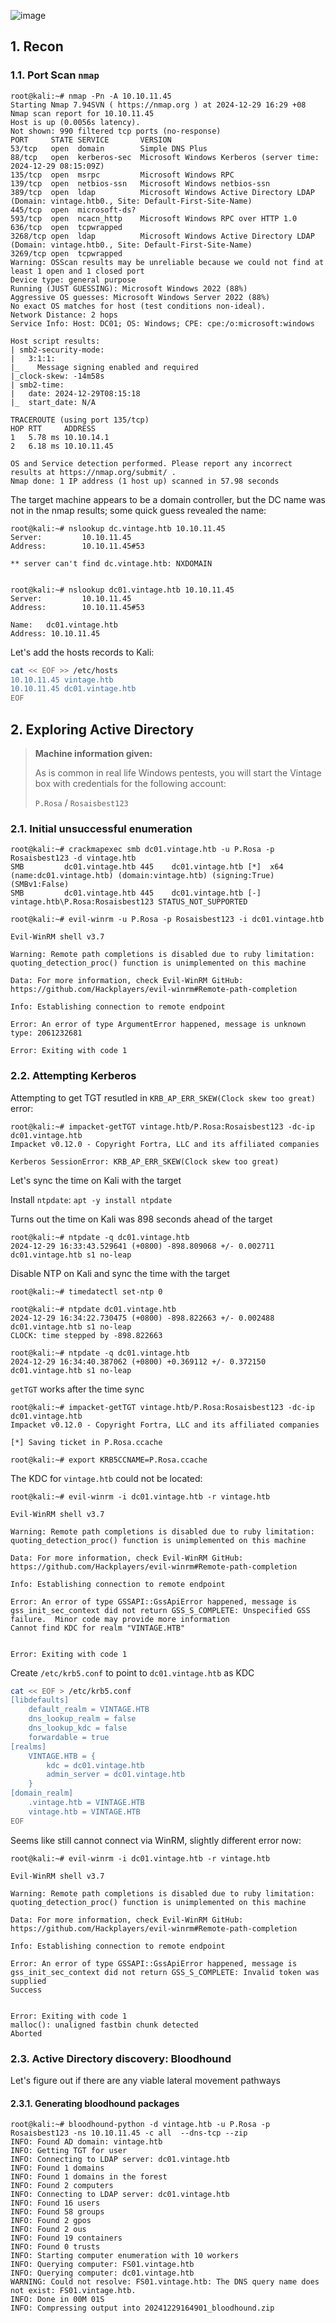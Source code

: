 ![image](https://github.com/user-attachments/assets/8c941618-e932-40c8-9a6d-ebe580342013)

## 1. Recon

### 1.1. Port Scan `nmap`

```console
root@kali:~# nmap -Pn -A 10.10.11.45
Starting Nmap 7.94SVN ( https://nmap.org ) at 2024-12-29 16:29 +08
Nmap scan report for 10.10.11.45
Host is up (0.0056s latency).
Not shown: 990 filtered tcp ports (no-response)
PORT     STATE SERVICE       VERSION
53/tcp   open  domain        Simple DNS Plus
88/tcp   open  kerberos-sec  Microsoft Windows Kerberos (server time: 2024-12-29 08:15:09Z)
135/tcp  open  msrpc         Microsoft Windows RPC
139/tcp  open  netbios-ssn   Microsoft Windows netbios-ssn
389/tcp  open  ldap          Microsoft Windows Active Directory LDAP (Domain: vintage.htb0., Site: Default-First-Site-Name)
445/tcp  open  microsoft-ds?
593/tcp  open  ncacn_http    Microsoft Windows RPC over HTTP 1.0
636/tcp  open  tcpwrapped
3268/tcp open  ldap          Microsoft Windows Active Directory LDAP (Domain: vintage.htb0., Site: Default-First-Site-Name)
3269/tcp open  tcpwrapped
Warning: OSScan results may be unreliable because we could not find at least 1 open and 1 closed port
Device type: general purpose
Running (JUST GUESSING): Microsoft Windows 2022 (88%)
Aggressive OS guesses: Microsoft Windows Server 2022 (88%)
No exact OS matches for host (test conditions non-ideal).
Network Distance: 2 hops
Service Info: Host: DC01; OS: Windows; CPE: cpe:/o:microsoft:windows

Host script results:
| smb2-security-mode:
|   3:1:1:
|_    Message signing enabled and required
|_clock-skew: -14m58s
| smb2-time:
|   date: 2024-12-29T08:15:18
|_  start_date: N/A

TRACEROUTE (using port 135/tcp)
HOP RTT     ADDRESS
1   5.78 ms 10.10.14.1
2   6.18 ms 10.10.11.45

OS and Service detection performed. Please report any incorrect results at https://nmap.org/submit/ .
Nmap done: 1 IP address (1 host up) scanned in 57.98 seconds
```

The target machine appears to be a domain controller, but the DC name was not in the nmap results; some quick guess revealed the name:

```console
root@kali:~# nslookup dc.vintage.htb 10.10.11.45
Server:         10.10.11.45
Address:        10.10.11.45#53

** server can't find dc.vintage.htb: NXDOMAIN


root@kali:~# nslookup dc01.vintage.htb 10.10.11.45
Server:         10.10.11.45
Address:        10.10.11.45#53

Name:   dc01.vintage.htb
Address: 10.10.11.45
```

Let's add the hosts records to Kali:

```sh
cat << EOF >> /etc/hosts
10.10.11.45 vintage.htb
10.10.11.45 dc01.vintage.htb
EOF
```

## 2. Exploring Active Directory

> **Machine information given:**
>
> As is common in real life Windows pentests, you will start the Vintage box with credentials for the following account:
>
> `P.Rosa` / `Rosaisbest123`

### 2.1. Initial  unsuccessful enumeration

```console
root@kali:~# crackmapexec smb dc01.vintage.htb -u P.Rosa -p Rosaisbest123 -d vintage.htb
SMB         dc01.vintage.htb 445    dc01.vintage.htb [*]  x64 (name:dc01.vintage.htb) (domain:vintage.htb) (signing:True) (SMBv1:False)
SMB         dc01.vintage.htb 445    dc01.vintage.htb [-] vintage.htb\P.Rosa:Rosaisbest123 STATUS_NOT_SUPPORTED

root@kali:~# evil-winrm -u P.Rosa -p Rosaisbest123 -i dc01.vintage.htb

Evil-WinRM shell v3.7

Warning: Remote path completions is disabled due to ruby limitation: quoting_detection_proc() function is unimplemented on this machine

Data: For more information, check Evil-WinRM GitHub: https://github.com/Hackplayers/evil-winrm#Remote-path-completion

Info: Establishing connection to remote endpoint

Error: An error of type ArgumentError happened, message is unknown type: 2061232681

Error: Exiting with code 1
```

### 2.2. Attempting Kerberos

Attempting to get TGT resutled in `KRB_AP_ERR_SKEW(Clock skew too great)` error:

```console
root@kali:~# impacket-getTGT vintage.htb/P.Rosa:Rosaisbest123 -dc-ip dc01.vintage.htb
Impacket v0.12.0 - Copyright Fortra, LLC and its affiliated companies

Kerberos SessionError: KRB_AP_ERR_SKEW(Clock skew too great)
```

Let's sync the time on Kali with the target

Install `ntpdate`: `apt -y install ntpdate`

Turns out the time on Kali was 898 seconds ahead of the target

```console
root@kali:~# ntpdate -q dc01.vintage.htb
2024-12-29 16:33:43.529641 (+0800) -898.809068 +/- 0.002711 dc01.vintage.htb s1 no-leap
```

Disable NTP on Kali and sync the time with the target

```console
root@kali:~# timedatectl set-ntp 0

root@kali:~# ntpdate dc01.vintage.htb
2024-12-29 16:34:22.730475 (+0800) -898.822663 +/- 0.002488 dc01.vintage.htb s1 no-leap
CLOCK: time stepped by -898.822663

root@kali:~# ntpdate -q dc01.vintage.htb
2024-12-29 16:34:40.387062 (+0800) +0.369112 +/- 0.372150 dc01.vintage.htb s1 no-leap
```

`getTGT` works after the time sync

```console
root@kali:~# impacket-getTGT vintage.htb/P.Rosa:Rosaisbest123 -dc-ip dc01.vintage.htb
Impacket v0.12.0 - Copyright Fortra, LLC and its affiliated companies

[*] Saving ticket in P.Rosa.ccache

root@kali:~# export KRB5CCNAME=P.Rosa.ccache
```

The KDC for `vintage.htb` could not be located:

```console
root@kali:~# evil-winrm -i dc01.vintage.htb -r vintage.htb

Evil-WinRM shell v3.7

Warning: Remote path completions is disabled due to ruby limitation: quoting_detection_proc() function is unimplemented on this machine

Data: For more information, check Evil-WinRM GitHub: https://github.com/Hackplayers/evil-winrm#Remote-path-completion

Info: Establishing connection to remote endpoint

Error: An error of type GSSAPI::GssApiError happened, message is gss_init_sec_context did not return GSS_S_COMPLETE: Unspecified GSS failure.  Minor code may provide more information
Cannot find KDC for realm "VINTAGE.HTB"


Error: Exiting with code 1
```

Create `/etc/krb5.conf` to point to `dc01.vintage.htb` as KDC

```sh
cat << EOF > /etc/krb5.conf
[libdefaults]
    default_realm = VINTAGE.HTB
    dns_lookup_realm = false
    dns_lookup_kdc = false
    forwardable = true
[realms]
    VINTAGE.HTB = {
        kdc = dc01.vintage.htb
        admin_server = dc01.vintage.htb
    }
[domain_realm]
    .vintage.htb = VINTAGE.HTB
    vintage.htb = VINTAGE.HTB
EOF
```

Seems like still cannot connect via WinRM, slightly different error now:

```console
root@kali:~# evil-winrm -i dc01.vintage.htb -r vintage.htb

Evil-WinRM shell v3.7

Warning: Remote path completions is disabled due to ruby limitation: quoting_detection_proc() function is unimplemented on this machine

Data: For more information, check Evil-WinRM GitHub: https://github.com/Hackplayers/evil-winrm#Remote-path-completion

Info: Establishing connection to remote endpoint

Error: An error of type GSSAPI::GssApiError happened, message is gss_init_sec_context did not return GSS_S_COMPLETE: Invalid token was supplied
Success


Error: Exiting with code 1
malloc(): unaligned fastbin chunk detected
Aborted
```

### 2.3. Active Directory discovery: Bloodhound

Let's figure out if there are any viable lateral movement pathways

#### 2.3.1. Generating bloodhound packages

```console
root@kali:~# bloodhound-python -d vintage.htb -u P.Rosa -p Rosaisbest123 -ns 10.10.11.45 -c all  --dns-tcp --zip
INFO: Found AD domain: vintage.htb
INFO: Getting TGT for user
INFO: Connecting to LDAP server: dc01.vintage.htb
INFO: Found 1 domains
INFO: Found 1 domains in the forest
INFO: Found 2 computers
INFO: Connecting to LDAP server: dc01.vintage.htb
INFO: Found 16 users
INFO: Found 58 groups
INFO: Found 2 gpos
INFO: Found 2 ous
INFO: Found 19 containers
INFO: Found 0 trusts
INFO: Starting computer enumeration with 10 workers
INFO: Querying computer: FS01.vintage.htb
INFO: Querying computer: dc01.vintage.htb
WARNING: Could not resolve: FS01.vintage.htb: The DNS query name does not exist: FS01.vintage.htb.
INFO: Done in 00M 01S
INFO: Compressing output into 20241229164901_bloodhound.zip
```
